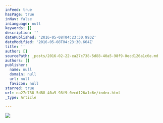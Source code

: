 ```yaml
---
inFeed: true
hasPage: true
inNav: false
inLanguage: null
keywords: []
description: ''
datePublished: '2016-05-08T04:23:30.993Z'
dateModified: '2016-05-08T04:23:30.664Z'
title: ''
author: []
sourcePath: _posts/2016-02-22-ea27c738-5d88-40a5-98f9-0ecd126a1c6e.md
authors: []
publisher:
  name: null
  domain: null
  url: null
  favicon: null
starred: true
url: ea27c738-5d88-40a5-98f9-0ecd126a1c6e/index.html
_type: Article

---
```

![](https://the-grid-user-content.s3-us-west-2.amazonaws.com/b25ff4dd-6fb2-4e31-9295-74529177b154.gif)